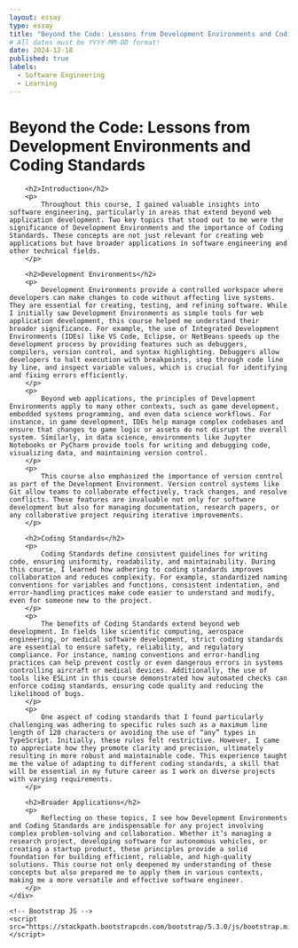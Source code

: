 ```yaml
---
layout: essay
type: essay
title: "Beyond the Code: Lessons from Development Environments and Coding Standards"
# All dates must be YYYY-MM-DD format!
date: 2024-12-18
published: true
labels:
  - Software Engineering
  - Learning
---
```


<html lang="en">
<head>
    <meta charset="UTF-8">
    <meta name="viewport" content="width=device-width, initial-scale=1.0">
    <!-- Bootstrap CSS -->
    <link href="https://stackpath.bootstrapcdn.com/bootstrap/5.3.0/css/bootstrap.min.css" rel="stylesheet">
</head>
<body>
    <div class="container mt-4">
        <h1>Beyond the Code: Lessons from Development Environments and Coding Standards</h1>

        <h2>Introduction</h2>
        <p>
            Throughout this course, I gained valuable insights into software engineering, particularly in areas that extend beyond web application development. Two key topics that stood out to me were the significance of Development Environments and the importance of Coding Standards. These concepts are not just relevant for creating web applications but have broader applications in software engineering and other technical fields.
        </p>

        <h2>Development Environments</h2>
        <p>
            Development Environments provide a controlled workspace where developers can make changes to code without affecting live systems. They are essential for creating, testing, and refining software. While I initially saw Development Environments as simple tools for web application development, this course helped me understand their broader significance. For example, the use of Integrated Development Environments (IDEs) like VS Code, Eclipse, or NetBeans speeds up the development process by providing features such as debuggers, compilers, version control, and syntax highlighting. Debuggers allow developers to halt execution with breakpoints, step through code line by line, and inspect variable values, which is crucial for identifying and fixing errors efficiently.
        </p>
        <p>
            Beyond web applications, the principles of Development Environments apply to many other contexts, such as game development, embedded systems programming, and even data science workflows. For instance, in game development, IDEs help manage complex codebases and ensure that changes to game logic or assets do not disrupt the overall system. Similarly, in data science, environments like Jupyter Notebooks or PyCharm provide tools for writing and debugging code, visualizing data, and maintaining version control.
        </p>
        <p>
            This course also emphasized the importance of version control as part of the Development Environment. Version control systems like Git allow teams to collaborate effectively, track changes, and resolve conflicts. These features are invaluable not only for software development but also for managing documentation, research papers, or any collaborative project requiring iterative improvements.
        </p>

        <h2>Coding Standards</h2>
        <p>
            Coding Standards define consistent guidelines for writing code, ensuring uniformity, readability, and maintainability. During this course, I learned how adhering to coding standards improves collaboration and reduces complexity. For example, standardized naming conventions for variables and functions, consistent indentation, and error-handling practices make code easier to understand and modify, even for someone new to the project.
        </p>
        <p>
            The benefits of Coding Standards extend beyond web development. In fields like scientific computing, aerospace engineering, or medical software development, strict coding standards are essential to ensure safety, reliability, and regulatory compliance. For instance, naming conventions and error-handling practices can help prevent costly or even dangerous errors in systems controlling aircraft or medical devices. Additionally, the use of tools like ESLint in this course demonstrated how automated checks can enforce coding standards, ensuring code quality and reducing the likelihood of bugs.
        </p>
        <p>
            One aspect of coding standards that I found particularly challenging was adhering to specific rules such as a maximum line length of 120 characters or avoiding the use of “any” types in TypeScript. Initially, these rules felt restrictive. However, I came to appreciate how they promote clarity and precision, ultimately resulting in more robust and maintainable code. This experience taught me the value of adapting to different coding standards, a skill that will be essential in my future career as I work on diverse projects with varying requirements.
        </p>

        <h2>Broader Applications</h2>
        <p>
            Reflecting on these topics, I see how Development Environments and Coding Standards are indispensable for any project involving complex problem-solving and collaboration. Whether it’s managing a research project, developing software for autonomous vehicles, or creating a startup product, these principles provide a solid foundation for building efficient, reliable, and high-quality solutions. This course not only deepened my understanding of these concepts but also prepared me to apply them in various contexts, making me a more versatile and effective software engineer.
        </p>
    </div>

    <!-- Bootstrap JS -->
    <script src="https://stackpath.bootstrapcdn.com/bootstrap/5.3.0/js/bootstrap.min.js"></script>
</body>
</html>
